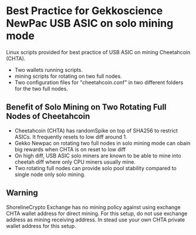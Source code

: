 # Best Practice for Gekkoscience NewPac USB ASIC on solo mining mode

Linux scripts provided for best practice of USB ASIC on mining Cheetahcoin (CHTA).

* Two wallets running scripts.
* mining scripts for rotating on two full nodes.
* Two configuration files for "cheetahcoin.conf" in two different folders for the two full nodes.

## Benefit of Solo Mining on Two Rotating Full Nodes of Cheetahcoin
* Cheetahcoin (CHTA) has randomSpike on top of SHA256 to restrict ASICs. It frequently resets to low diff around 1. 
* Gekko Newpac on rotating two full nodes in solo mining mode can obain big rewards when CHTA is on reset to low diff
* On high diff,  USB ASIC solo miners are known to be able to mine into cheetah diff where only CPU miners usually mine. 
* Two rotating full nodes can provide solo pool stability compared to single node only solo mining. 

## Warning
ShorelineCrypto Exchange has no mining policy against using exchange CHTA wallet address for direct mining. For this setup, do not use exchange address as mining receiving address. In stead use your own CHTA private wallet address for this setup. 
